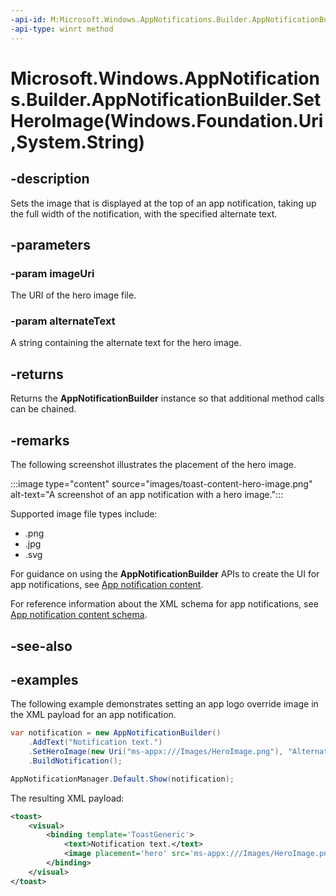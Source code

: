 ```yaml
---
-api-id: M:Microsoft.Windows.AppNotifications.Builder.AppNotificationBuilder.SetHeroImage(Windows.Foundation.Uri,System.String)
-api-type: winrt method
---
```


# Microsoft.Windows.AppNotifications.Builder.AppNotificationBuilder.SetHeroImage(Windows.Foundation.Uri,System.String)

<!--
public Microsoft.Windows.AppNotifications.Builder.AppNotificationBuilder SetHeroImage (System.Uri imageUri, string alternateText);
-->


## -description

Sets the image that is displayed at the top of an app notification, taking up the full width of the notification, with the specified alternate text.

## -parameters

### -param imageUri

The URI of the hero image file.

### -param alternateText

A string containing the alternate text for the hero image.

## -returns

Returns the **AppNotificationBuilder** instance so that additional method calls can be chained.

## -remarks

The following screenshot illustrates the placement of the hero image.

:::image type="content" source="images/toast-content-hero-image.png" alt-text="A screenshot of an app notification with a hero image.":::

Supported image file types include:

- .png
- .jpg
- .svg

For guidance on using the **AppNotificationBuilder** APIs to create the UI for app notifications, see [App notification content](/windows/apps/design/shell/tiles-and-notifications/adaptive-interactive-toasts).

For reference information about the XML schema for app notifications, see [App notification content schema](/windows/apps/design/shell/tiles-and-notifications/toast-schema).

## -see-also

## -examples

The following example demonstrates setting an app logo override image in the XML payload for an app notification. 

```csharp
var notification = new AppNotificationBuilder()
    .AddText("Notification text.")
    .SetHeroImage(new Uri("ms-appx:///Images/HeroImage.png"), "Alternate text")
    .BuildNotification();

AppNotificationManager.Default.Show(notification);
```

The resulting XML payload:

```xml
<toast>
    <visual>
        <binding template='ToastGeneric'>
            <text>Notification text.</text>
            <image placement='hero' src='ms-appx:///Images/HeroImage.png'/>
        </binding>
    </visual>
</toast>
```


